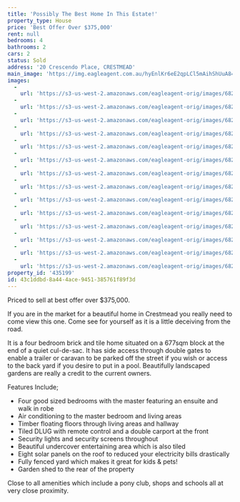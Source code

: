 ```yaml
---
title: 'Possibly The Best Home In This Estate!'
property_type: House
price: 'Best Offer Over $375,000'
rent: null
bedrooms: 4
bathrooms: 2
cars: 2
status: Sold
address: '20 Crescendo Place, CRESTMEAD'
main_image: 'https://img.eagleagent.com.au/hyEnlKr6eE2qpLCl5mAihShUuA8=/1280x854/smart/https://s3-us-west-2.amazonaws.com/eagleagent-orig/images/6821641/116901227-image-M.jpg'
images:
  -
    url: 'https://s3-us-west-2.amazonaws.com/eagleagent-orig/images/6821654/116901227-image-N.jpg'
  -
    url: 'https://s3-us-west-2.amazonaws.com/eagleagent-orig/images/6821653/116901227-image-L.jpg'
  -
    url: 'https://s3-us-west-2.amazonaws.com/eagleagent-orig/images/6821652/116901227-image-K.jpg'
  -
    url: 'https://s3-us-west-2.amazonaws.com/eagleagent-orig/images/6821651/116901227-image-J.jpg'
  -
    url: 'https://s3-us-west-2.amazonaws.com/eagleagent-orig/images/6821650/116901227-image-I.jpg'
  -
    url: 'https://s3-us-west-2.amazonaws.com/eagleagent-orig/images/6821649/116901227-image-H.jpg'
  -
    url: 'https://s3-us-west-2.amazonaws.com/eagleagent-orig/images/6821648/116901227-image-G.jpg'
  -
    url: 'https://s3-us-west-2.amazonaws.com/eagleagent-orig/images/6821647/116901227-image-F.jpg'
  -
    url: 'https://s3-us-west-2.amazonaws.com/eagleagent-orig/images/6821646/116901227-image-E.jpg'
  -
    url: 'https://s3-us-west-2.amazonaws.com/eagleagent-orig/images/6821645/116901227-image-D.jpg'
  -
    url: 'https://s3-us-west-2.amazonaws.com/eagleagent-orig/images/6821644/116901227-image-C.jpg'
  -
    url: 'https://s3-us-west-2.amazonaws.com/eagleagent-orig/images/6821643/116901227-image-B.jpg'
  -
    url: 'https://s3-us-west-2.amazonaws.com/eagleagent-orig/images/6821642/116901227-image-A.jpg'
  -
    url: 'https://s3-us-west-2.amazonaws.com/eagleagent-orig/images/6821641/116901227-image-M.jpg'
property_id: '435199'
id: 43c1ddbd-8a44-4ace-9451-385761f89f3d
---
```

Priced to sell at best offer over $375,000.

If you are in the market for a beautiful home in Crestmead you really need to come view this one. Come see for yourself as it is a little deceiving from the road.

It is a four bedroom brick and tile home situated on a 677sqm block at the end of a quiet cul-de-sac. It has side access through double gates to enable a trailer or caravan to be parked off the street if you wish or access to the back yard if you desire to put in a pool. Beautifully landscaped gardens are really a credit to the current owners.

Features Include;
*  Four good sized bedrooms with the master featuring an ensuite and walk in robe
*  Air conditioning to the master bedroom and living areas
*  Timber floating floors through living areas and hallway
*  Tiled DLUG with remote control and a double carport at the front
*  Security lights and security screens throughout
*  Beautiful undercover entertaining area which is also tiled
*  Eight solar panels on the roof to reduced your electricity bills drastically
*  Fully fenced yard which makes it great for kids & pets!
*  Garden shed to the rear of the property

Close to all amenities which include a pony club, shops and schools all at very close proximity.